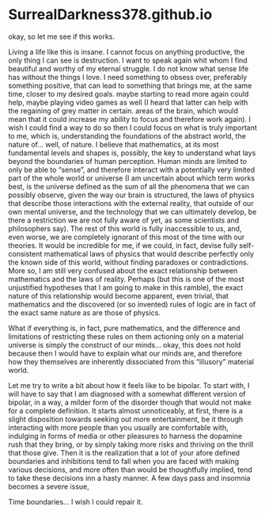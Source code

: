 # SurrealDarkness378.github.io





okay, so let me see if this works.

Living a life like this is insane. I cannot focus on anything productive, the only thing I can see is destruction. I want to speak again whit whom I find beautiful and worthy of my eternal struggle. I do not know what sense life has without the things I love. I need something to obsess over, preferably something positive, that can lead to something that brings me, at the same time, closer to my desired goals. maybe starting to read more again could help, maybe playing video games as well (I heard that latter can help with the regaining of grey matter in certain. areas of the brain, which would mean that it could increase my ability to focus and therefore work again). I wish I could find a way to do so then I could focus on what is truly important to me, which is, understanding the foundations of the abstract world, the nature of… well, of nature. I believe that mathematics, at its most fundamental levels and shapes is, possibly, the key to understand what lays beyond the boundaries of human perception. Human minds are limited to only be able to “sense”, and therefore interact with a potentially very limited part of the whole world or universe (I am uncertain about which term works best, is the universe defined as the sum of all the phenomena that we can possibly observe, given the way our brain is structured, the laws of physics that describe those interactions with the external reality, that outside of our own mental universe, and the technology that we can ultimately develop, be there a restriction we are not fully aware of yet, as some scientists and philosophers say). The rest of this world is fully inaccessible to us, and, even worse, we are completely ignorant of this most of the time with our theories. It would be incredible for me, if we could, in fact, devise fully self-consistent mathematical laws of physics that would describe perfectly only the known side of this world, without finding paradoxes or contradictions. More so, I am still very confused about the exact relationship between mathematics and the laws of reality. Perhaps (but this is one of the most unjustified hypotheses that I am going to make in this ramble), the exact nature of this relationship would become apparent, even trivial, that mathematics and the discovered (or so invented) rules of logic are in fact of the exact same nature as are those of physics.


What if everything is, in fact, pure mathematics, and the difference and limitations of restricting these rules on them actioning only on a material universe is simply the construct of our minds… okay, this does not hold because then I would have to explain what our minds are, and therefore how they themselves are inherently dissociated from this “illusory” material world.

Let me try to write a bit about how it feels like to be bipolar. To start with, I will have to say that I am diagnosed with a somewhat different version of bipolar, in a way, a milder form of the disorder though that would not make for a complete definition.
It starts almost unnoticeably, at first, there is a slight disposition towards seeking out more entertainment, be it through interacting with more people than you usually are comfortable with, indulging in forms of media or other pleasures to harness the dopamine rush that they bring, or by simply taking more risks and thriving on the thrill that those give. Then it is the realization that a lot of your afore defined boundaries and inhibitions tend to fall when you are faced with making various decisions, and more often than would be thoughtfully implied, tend to take these decisions inn a hasty manner. A few days pass and insomnia becomes a severe issue,



Time boundaries… I wish I could repair it.


